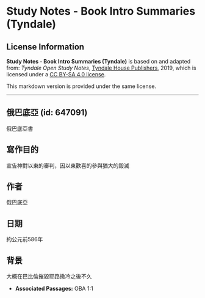 # Study Notes - Book Intro Summaries (Tyndale)

## License Information

**Study Notes - Book Intro Summaries (Tyndale)** is based on and adapted from: _Tyndale Open Study Notes_, [Tyndale House Publishers](https://tyndaleopenresources.com/), 2019, which is licensed under a [CC BY-SA 4.0 license](https://creativecommons.org/licenses/by-sa/4.0/legalcode.en).

This markdown version is provided under the same license.



--------------------------------

## 俄巴底亞 (id: 647091)

俄巴底亞書

寫作目的
----

宣告神對以東的審判，因以東歡喜的參與猶大的毀滅

作者
--

俄巴底亞

日期
--

約公元前586年

背景
--

大概在巴比倫摧毀耶路撒冷之後不久

* **Associated Passages:** OBA 1:1

